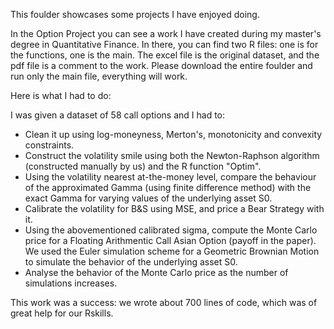 This foulder showcases some projects I have enjoyed doing.

In the Option Project you can see a work I have created during my master's degree in Quantitative Finance. In there, you can find two R files: one is for the functions, one is the main.
The excel file is the original dataset, and the pdf file is a comment to the work. Please download the entire foulder and run only the main file, everything will work.

Here is what I had to do:

I was given a dataset of 58 call options and I had to:

- Clean it up using log-moneyness, Merton's, monotonicity and convexity constraints.
- Construct the volatility smile using both the Newton-Raphson algorithm (constructed manually by us) and the R function "Optim".
- Using the volatility nearest at-the-money level, compare the behaviour of the approximated Gamma (using finite difference method) with the exact Gamma for varying values of the underlying asset S0.
- Calibrate the volatility for B&S using MSE, and price a Bear Strategy with it.
- Using the abovementioned calibrated sigma, compute the Monte Carlo price for a Floating Arithmentic Call Asian Option (payoff in the paper). We used the Euler simulation scheme for a Geometric Brownian Motion to simulate the behavior of the underlying asset S0.
- Analyse the behavior of the Monte Carlo price as the number of simulations increases.

This work was a success: we wrote about 700 lines of code, which was of great help for our Rskills.
